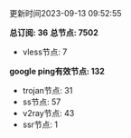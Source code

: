 更新时间2023-09-13 09:52:55

**总订阅: 36**
**总节点: 7502**
- vless节点: 7

**google ping有效节点: 132**
- trojan节点: 31
- ss节点: 57
- v2ray节点: 43
- ssr节点: 1
